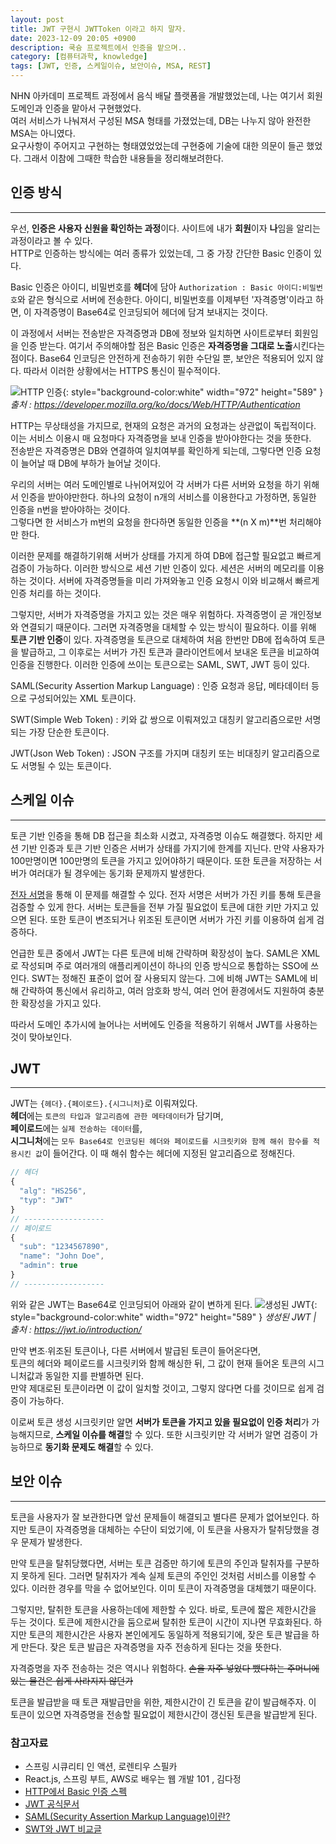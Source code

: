 ```yaml
---
layout: post
title: JWT 구현시 JWTToken 이라고 하지 말자.
date: 2023-12-09 20:05 +0900
description: 쿡슝 프로젝트에서 인증을 맡으며..
category: [컴퓨터과학, knowledge]
tags: [JWT, 인증, 스케일이슈, 보안이슈, MSA, REST]
---
```


NHN 아카데미 프로젝트 과정에서 음식 배달 플랫폼을 개발했었는데, 나는 여기서 회원 도메인과 인증을 맡아서 구현했었다.  
여러 서비스가 나눠져서 구성된 MSA 형태를 가졌었는데, DB는 나누지 않아 완전한 MSA는 아니였다.  
요구사항이 주어지고 구현하는 형태였었었는데 구현중에 기술에 대한 의문이 들곤 했었다. 
그래서 이참에 그때한 학습한 내용들을 정리해보려한다.

## 인증 방식
---  
우선, **인증은 사용자 신원을 확인하는 과정**이다. 사이트에 내가 **회원**이자 **나**임을 알리는 과정이라고 볼 수 있다.  
HTTP로 인증하는 방식에는 여러 종류가 있었는데, 그 중 가장 간단한 Basic 인증이 있다.

Basic 인증은 아이디, 비밀번호를 **헤더**에 담아 `Authorization : Basic 아이디:비밀번호`와 같은 형식으로 서버에 전송한다.
아이디, 비밀번호를 이제부턴 '자격증명'이라고 하면, 이 자격증명이 Base64로 인코딩되어 헤더에 담겨 보내지는 것이다.

이 과정에서 서버는 전송받은 자격증명과 DB에 정보와 일치하면 사이트로부터 회원임을 인증 받는다.
여기서 주의해야할 점은 Basic 인증은 **자격증명을 그대로 노출**시킨다는 점이다. Base64 인코딩은 안전하게 전송하기 위한 수단일 뿐, 보안은 적용되어 있지 않다. 따라서 이러한 상황에서는 HTTPS 통신이 필수적이다.

![HTTP 인증](https://developer.mozilla.org/ko/docs/Web/HTTP/Authentication/http-auth-sequence-diagram.png){: style="background-color:white" width="972" height="589" }
_출처 : <https://developer.mozilla.org/ko/docs/Web/HTTP/Authentication>_

HTTP는 무상태성을 가지므로, 현재의 요청은 과거의 요청과는 상관없이 독립적이다.  
이는 서비스 이용시 매 요청마다 자격증명을 보내 인증을 받아야한다는 것을 뜻한다.  
전송받은 자격증명은 DB와 연결하여 일치여부를 확인하게 되는데, 그렇다면 인증 요청이 늘어날 때 DB에 부하가 늘어날 것이다.  

우리의 서버는 여러 도메인별로 나뉘어져있어 각 서버가 다른 서버와 요청을 하기 위해서 인증을 받아야만한다. 
하나의 요청이 n개의 서비스를 이용한다고 가정하면, 동일한 인증을 n번을 받아야하는 것이다.  
그렇다면 한 서비스가 m번의 요청을 한다하면 동일한 인증을 **(n X m)**번 처리해야만 한다.

이러한 문제를 해결하기위해 서버가 상태를 가지게 하여 DB에 접근할 필요없고 빠르게 검증이 가능하다.
이러한 방식으로 세션 기반 인증이 있다. 세션은 서버의 메모리를 이용하는 것이다.
서버에 자격증명들을 미리 가져와놓고 인증 요청시 이와 비교해서 빠르게 인증 처리를 하는 것이다.

그렇지만, 서버가 자격증명을 가지고 있는 것은 매우 위험하다. 자격증명이 곧 개인정보와 연결되기 때문이다.
그러면 자격증명을 대체할 수 있는 방식이 필요하다. 이를 위해 **토큰 기반 인증**이 있다.
자격증명을 토큰으로 대체하여 처음 한번만 DB에 접속하여 토큰을 발급하고, 
그 이후로는 서버가 가진 토큰과 클라이언트에서 보내온 토큰을 비교하여 인증을 진행한다.
이러한 인증에 쓰이는 토큰으로는 SAML, SWT, JWT 등이 있다. 

SAML(Security Assertion Markup Language) 
: 인증 요청과 응답, 메타데이터 등으로 구성되어있는 XML 토큰이다.  

SWT(Simple Web Token)
: 키와 값 쌍으로 이뤄져있고 대칭키 알고리즘으로만 서명되는 가장 단순한 토큰이다.    

JWT(Json Web Token)
: JSON 구조를 가지며 대칭키 또는 비대칭키 알고리즘으로도 서명될 수 있는 토큰이다.


## 스케일 이슈
---
토큰 기반 인증을 통해 DB 접근을 최소화 시켰고, 자격증명 이슈도 해결했다.
하지만 세션 기반 인증과 토큰 기반 인증은 서버가 상태를 가지기에 한계를 지닌다.
만약 사용자가 100만명이면 100만명의 토큰을 가지고 있어야하기 때문이다.
또한 토큰을 저장하는 서버가 여러대가 될 경우에는 동기화 문제까지 발생한다.

[전자 서명](https://ko.wikipedia.org/wiki/%EB%94%94%EC%A7%80%ED%84%B8_%EC%84%9C%EB%AA%85)을 통해 이 문제를 해결할 수 있다.
전자 서명은 서버가 가진 키를 통해 토큰을 검증할 수 있게 한다. 서버는 토큰들을 전부 가질 필요없이 토큰에 대한 키만 가지고 있으면 된다.
또한 토큰이 변조되거나 위조된 토큰이면 서버가 가진 키를 이용하여 쉽게 검증하다.

언급한 토큰 중에서 JWT는 다른 토큰에 비해 간략하며 확장성이 높다. SAML은 XML로 작성되며 주로 여러개의 애플리케이션이 하나의 인증 방식으로 통합하는 SSO에 쓰인다. SWT는 정해진 표준이 없어 잘 사용되지 않는다. 그에 비해 JWT는 SAML에 비해 간략하여 통신에서 유리하고, 여러 암호화 방식, 여러 언어 환경에서도 지원하여 충분한 확장성을 가지고 있다.   

따라서 도메인 추가시에 늘어나는 서버에도 인증을 적용하기 위해서 JWT를 사용하는 것이 맞아보인다.


## JWT
---
JWT는 `{헤더}.{페이로드}.{시그니처}`로 이뤄져있다.   
**헤더**에는 `토큰의 타입과 알고리즘에 관한 메타데이터`가 담기며,   
**페이로드**에는 `실제 전송하는 데이터`를,   
**시그니처**에는 `모두 Base64로 인코딩된 헤더와 페이로드를 시크릿키와 함께 해쉬 함수를 적용시킨 값`이 들어간다. 이 때 해쉬 함수는 헤더에 지정된 알고리즘으로 정해진다.
```javascript
// 헤더
{
  "alg": "HS256",
  "typ": "JWT"
}
// ------------------
// 페이로드
{
  "sub": "1234567890",
  "name": "John Doe",
  "admin": true
}
// ------------------
```
위와 같은 JWT는 Base64로 인코딩되어 아래와 같이 변하게 된다.
![생성된 JWT](https://cdn2.auth0.com/content/jwt/encoded-jwt4.png){: style="background-color:white" width="972" height="589" }
_생성된 JWT | 출처 : <https://jwt.io/introduction/>_

만약 변조∙위조된 토큰이나, 다른 서버에서 발급된 토큰이 들어온다면,  
토큰의 헤더와 페이로드를 시크릿키와 함께 해싱한 뒤, 그 값이 현재 들어온 토큰의 시그니처값과 동일한 지를 판별하면 된다.  
만약 제대로된 토큰이라면 이 값이 일치할 것이고, 그렇지 않다면 다를 것이므로 쉽게 검증이 가능하다.    

이로써 토큰 생성 시크릿키만 알면 **서버가 토큰을 가지고 있을 필요없이 인증 처리**가 가능해지므로, **스케일 이슈를 해결**할 수 있다.
또한 시크릿키만 각 서버가 알면 검증이 가능하므로 **동기화 문제도 해결**할 수 있다.

## 보안 이슈
---
토큰을 사용자가 잘 보관한다면 앞선 문제들이 해결되고 별다른 문제가 없어보인다. 하지만 토큰이 자격증명을 대체하는 수단이 되었기에,
이 토큰을 사용자가 탈취당했을 경우 문제가 발생한다.

만약 토큰을 탈취당했다면, 서버는 토큰 검증만 하기에 토큰의 주인과 탈취자를 구분하지 못하게 된다.
그러면 탈취자가 계속 실제 토큰의 주인인 것처럼 서비스를 이용할 수 있다. 이러한 경우를 막을 수 없어보인다.
이미 토큰이 자격증명을 대체했기 때문이다.

그렇지만, 탈취한 토큰을 사용하는데에 제한할 수 있다. 바로, 토큰에 짧은 제한시간을 두는 것이다. 
토큰에 제한시간을 둠으로써 탈취한 토큰이 시간이 지나면 무효화된다.
하지만 토큰의 제한시간은 사용자 본인에게도 동일하게 적용되기에, 잦은 토큰 발급을 하게 만든다.
잦은 토큰 발급은 자격증명을 자주 전송하게 된다는 것을 뜻한다.  

자격증명을 자주 전송하는 것은 역시나 위험하다. ~~손을 자주 넣었다 뺐다하는 주머니에 있는 물건은 쉽게 사라지지 않던가~~

토큰을 발급받을 때 토큰 재발급만을 위한, 제한시간이 긴 토큰을 같이 발급해주자.
이 토큰이 있으면 자격증명을 전송할 필요없이 제한시간이 갱신된 토큰을 발급받게 된다.



### 참고자료
- 스프링 시큐리티 인 액션, 로렌티우 스필카
- React.js, 스프링 부트, AWS로 배우는 웹 개발 101 , 김다정
- [HTTP에서 Basic 인증 스펙](https://datatracker.ietf.org/doc/html/rfc7617)  
- [JWT 공식문서](https://jwt.io/introduction/)      
- [SAML(Security Assertion Markup Language)이란?](https://learn.microsoft.com/en-us/entra/architecture/auth-saml)
- [SWT와 JWT 비교글](https://www.networknt.com/architecture/swt-vs-jwt/)